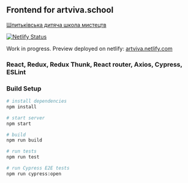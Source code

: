 ## Frontend for artviva.school
[Шпитьківська дитяча школа мистецтв](https://artviva.school)

[![Netlify Status](https://api.netlify.com/api/v1/badges/87644f91-b3d0-4a87-ac7a-eaecb6e39c5f/deploy-status)](https://app.netlify.com/sites/artviva/deploys)

Work in progress. Preview deployed on netlify: [artviva.netlify.com](https://artviva.netlify.com)
### React, Redux, Redux Thunk, React router, Axios, Cypress, ESLint

### Build Setup

``` bash
# install dependencies
npm install

# start server
npm start

# build
npm run build

# run tests
npm run test

# run Cypress E2E tests
npm run cypress:open

```
